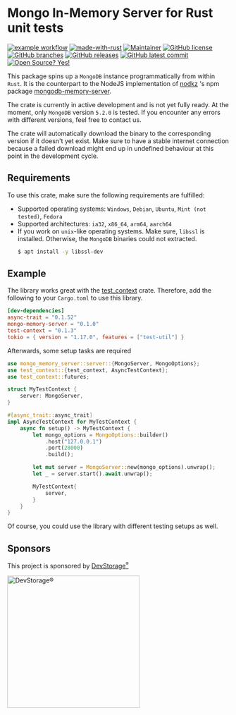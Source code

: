 # Mongo In-Memory Server for Rust unit tests

[![example workflow](https://github.com/bkuen/mongo-memory-server-rs/actions/workflows/rust.yml/badge.svg)](https://github.com/bkuen/mongo-memory-server-rs/actions/workflows/rust.yml)
[![made-with-rust](https://img.shields.io/badge/Made%20with-Rust-1f425f.svg)](https://www.rust-lang.org/)
[![Maintainer](https://img.shields.io/badge/maintainer-bkuen-blue)](https://github.com/bkuen)
[![GitHub license](https://badgen.net/github/license/bkuen/mongo-memory-server-rs)](https://github.com/bkuen/mongo-memory-server-rs/blob/main/LICENSE)
[![GitHub branches](https://badgen.net/github/branches/bkuen/mongo-memory-server-rs)](https://github.com/bkuen/mongo-memory-server-rs)
[![GitHub releases](https://badgen.net/github/releases/bkuen/mongo-memory-server-rs)](https://github.com/bkuen/mongo-memory-server-rs/releases/)
[![GitHub latest commit](https://badgen.net/github/last-commit/bkuen/mongo-memory-server-rs/main)](https://github.com/bkuen/mongo-memory-server-rs/commit/)
[![Open Source? Yes!](https://badgen.net/badge/Open%20Source%20%3F/Yes%21/blue?icon=github)](https://github.com/bkuen/mongo-memory-server-rs)

This package spins up a `MongoDB` instance programmatically from within `Rust`.
It is the counterpart to the NodeJS implementation of [nodkz](https://github.com/nodkz) 's npm package [mongodb-memory-server](https://github.com/nodkz/mongodb-memory-server).

The crate is currently in active development and is not yet fully ready. At the moment, only `MongoDB` version `5.2.0` is tested.
If you encounter any errors with different versions, feel free to contact us.

The crate will automatically download the binary to the corresponding version if it doesn't yet exist.
Make sure to have a stable internet connection because a failed download might end up in undefined behaviour at this point in the development cycle.

## Requirements

To use this crate, make sure the following requirements are fulfilled:
* Supported operating systems: `Windows`, `Debian`, `Ubuntu`, `Mint (not tested)`, `Fedora`
* Supported architectures: `ia32`, `x86_64`, `arm64`, `aarch64`
* If you work on `unix`-like operating systems. Make sure, `libssl` is installed. Otherwise,
the `MongoDB` binaries could not extracted.
	```bash
	$ apt install -y libssl-dev
	```

## Example

The library works great with the [test_context](https://docs.rs/test-context/latest/test_context/) crate.
Therefore, add the following to your `Cargo.toml` to use this library.

```toml
[dev-dependencies]
async-trait = "0.1.52"
mongo-memory-server = "0.1.0"
test-context = "0.1.3"
tokio = { version = "1.17.0", features = ["test-util"] }
```
Afterwards, some setup tasks are required

```rust
use mongo_memory_server::server::{MongoServer, MongoOptions};
use test_context::{test_context, AsyncTestContext};
use test_context::futures;

struct MyTestContext {
	server: MongoServer,
}

#[async_trait::async_trait]
impl AsyncTestContext for MyTestContext {
    async fn setup() -> MyTestContext {
        let mongo_options = MongoOptions::builder()
            .host("127.0.0.1")
            .port(28000)
            .build();

        let mut server = MongoServer::new(mongo_options).unwrap();
        let _ = server.start().await.unwrap();

        MyTestContext{
			server,
		}
    }
}
```

Of course, you could use the library with different testing setups as well.

## Sponsors

This project is sponsored by [DevStorage<sup><small>®</small><sup>](https://devstorage.company?mtm_campaign=mmsrs&mtm_content=Github%20Projekt%20Quirox&mtm_cid=mongomemoryserverRS&mtm_placement=Github)</img>

<img alt="DevStorage®" target="_blank" href="https://devstorage.company?mtm_campaign=mmsrs&mtm_content=Github%20Projekt%20Quirox&mtm_cid=mongomemoryserverRS&mtm_placement=Github" src="https://cdn.devstorage.eu/e/header-blue-white.png" width="300">